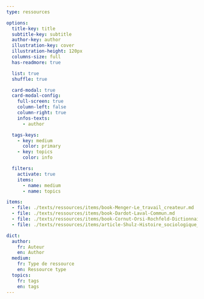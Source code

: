 ```yaml
---
type: ressources

options:
  title-key: title
  subtitle-key: subtitle
  author-key: author
  illustration-key: cover
  illustration-height: 120px
  columns-size: full
  has-readmore: true

  list: true
  shuffle: true

  card-modal: true
  card-modal-config:
    full-screen: true
    column-left: false
    column-right: true
    infos-texts: 
      - author

  tags-keys: 
    - key: medium
      color: primary
    - key: topics
      color: info

  filters: 
    activate: true
    items: 
      - name: medium
      - name: topics

items:
  - file: ./texts/ressources/items/book-Menger-Le_travail_createur.md
  - file: ./texts/ressources/items/book-Dardot-Laval-Commun.md
  - file: ./texts/ressources/items/book-Cornut-Orsi-Rochfeld-Dictionnaire_des_biens_communs.md
  - file: ./texts/ressources/items/article-Shulz-Histoire_sociologique_mouvement_ambigu.md

dict:
  author:
    fr: Auteur
    en: Author
  medium:
    fr: Type de ressource
    en: Ressource type
  topics:
    fr: tags
    en: tags
---
```


